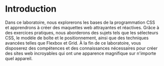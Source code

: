 # Introduction

Dans ce laboratoire, nous explorerons les bases de la programmation CSS et apprendrons à créer des maquettes web attrayantes et réactives. Grâce à des exercices pratiques, nous aborderons des sujets tels que les sélecteurs CSS, le modèle de boîte et le positionnement, ainsi que des techniques avancées telles que Flexbox et Grid. À la fin de ce laboratoire, vous disposerez des compétences et des connaissances nécessaires pour créer des sites web incroyables qui ont une apparence magnifique sur n'importe quel appareil.
